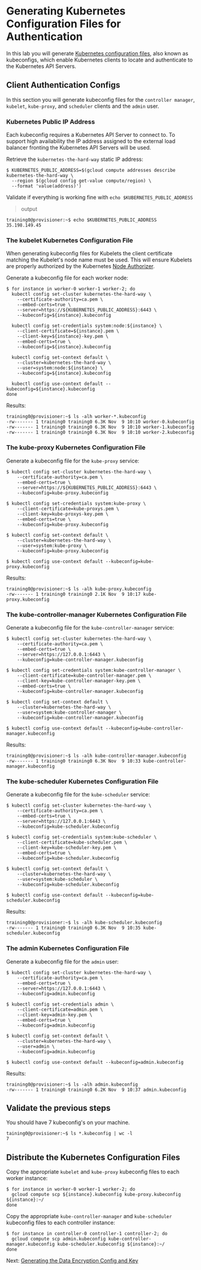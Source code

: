 # Generating Kubernetes Configuration Files for Authentication

In this lab you will generate [Kubernetes configuration files](https://kubernetes.io/docs/concepts/configuration/organize-cluster-access-kubeconfig/), also known as kubeconfigs, which enable Kubernetes clients to locate and authenticate to the Kubernetes API Servers.

## Client Authentication Configs

In this section you will generate kubeconfig files for the `controller manager`, `kubelet`, `kube-proxy`, and `scheduler` clients and the `admin` user.

### Kubernetes Public IP Address

Each kubeconfig requires a Kubernetes API Server to connect to. To support high availability the IP address assigned to the external load balancer fronting the Kubernetes API Servers will be used.

Retrieve the `kubernetes-the-hard-way` static IP address:

```
$ KUBERNETES_PUBLIC_ADDRESS=$(gcloud compute addresses describe kubernetes-the-hard-way \
  --region $(gcloud config get-value compute/region) \
  --format 'value(address)')
```

Validate if everything is working fine with `echo $KUBERNETES_PUBLIC_ADDRESS`

> output

```
training0@provisioner:~$ echo $KUBERNETES_PUBLIC_ADDRESS
35.198.149.45
```

### The kubelet Kubernetes Configuration File

When generating kubeconfig files for Kubelets the client certificate matching the Kubelet's node name must be used. This will ensure Kubelets are properly authorized by the Kubernetes [Node Authorizer](https://kubernetes.io/docs/admin/authorization/node/).

Generate a kubeconfig file for each worker node:

```
$ for instance in worker-0 worker-1 worker-2; do
  kubectl config set-cluster kubernetes-the-hard-way \
    --certificate-authority=ca.pem \
    --embed-certs=true \
    --server=https://${KUBERNETES_PUBLIC_ADDRESS}:6443 \
    --kubeconfig=${instance}.kubeconfig

  kubectl config set-credentials system:node:${instance} \
    --client-certificate=${instance}.pem \
    --client-key=${instance}-key.pem \
    --embed-certs=true \
    --kubeconfig=${instance}.kubeconfig

  kubectl config set-context default \
    --cluster=kubernetes-the-hard-way \
    --user=system:node:${instance} \
    --kubeconfig=${instance}.kubeconfig

  kubectl config use-context default --kubeconfig=${instance}.kubeconfig
done
```

Results:

```
training0@provisioner:~$ ls -alh worker-*.kubeconfig
-rw------- 1 training0 training0 6.3K Nov  9 10:10 worker-0.kubeconfig
-rw------- 1 training0 training0 6.3K Nov  9 10:10 worker-1.kubeconfig
-rw------- 1 training0 training0 6.3K Nov  9 10:10 worker-2.kubeconfig
```

### The kube-proxy Kubernetes Configuration File

Generate a kubeconfig file for the `kube-proxy` service:

```
$ kubectl config set-cluster kubernetes-the-hard-way \
    --certificate-authority=ca.pem \
    --embed-certs=true \
    --server=https://${KUBERNETES_PUBLIC_ADDRESS}:6443 \
    --kubeconfig=kube-proxy.kubeconfig
```

```
$ kubectl config set-credentials system:kube-proxy \
    --client-certificate=kube-proxys.pem \
    --client-key=kube-proxys-key.pem \
    --embed-certs=true \
    --kubeconfig=kube-proxy.kubeconfig
```

```
$ kubectl config set-context default \
    --cluster=kubernetes-the-hard-way \
    --user=system:kube-proxy \
    --kubeconfig=kube-proxy.kubeconfig
```

```
$ kubectl config use-context default --kubeconfig=kube-proxy.kubeconfig
```

Results:

```
training0@provisioner:~$ ls -alh kube-proxy.kubeconfig 
-rw------- 1 training0 training0 2.1K Nov  9 10:17 kube-proxy.kubeconfig
```

### The kube-controller-manager Kubernetes Configuration File

Generate a kubeconfig file for the `kube-controller-manager` service:

```
$ kubectl config set-cluster kubernetes-the-hard-way \
    --certificate-authority=ca.pem \
    --embed-certs=true \
    --server=https://127.0.0.1:6443 \
    --kubeconfig=kube-controller-manager.kubeconfig
```

```
$ kubectl config set-credentials system:kube-controller-manager \
    --client-certificate=kube-controller-manager.pem \
    --client-key=kube-controller-manager-key.pem \
    --embed-certs=true \
    --kubeconfig=kube-controller-manager.kubeconfig
```

```
$ kubectl config set-context default \
    --cluster=kubernetes-the-hard-way \
    --user=system:kube-controller-manager \
    --kubeconfig=kube-controller-manager.kubeconfig
```

```
$ kubectl config use-context default --kubeconfig=kube-controller-manager.kubeconfig
```

Results:

```
training0@provisioner:~$ ls -alh kube-controller-manager.kubeconfig
-rw------- 1 training0 training0 6.3K Nov  9 10:33 kube-controller-manager.kubeconfig
```


### The kube-scheduler Kubernetes Configuration File

Generate a kubeconfig file for the `kube-scheduler` service:

```
$ kubectl config set-cluster kubernetes-the-hard-way \
    --certificate-authority=ca.pem \
    --embed-certs=true \
    --server=https://127.0.0.1:6443 \
    --kubeconfig=kube-scheduler.kubeconfig
```

```
$ kubectl config set-credentials system:kube-scheduler \
    --client-certificate=kube-scheduler.pem \
    --client-key=kube-scheduler-key.pem \
    --embed-certs=true \
    --kubeconfig=kube-scheduler.kubeconfig
```

```
$ kubectl config set-context default \
    --cluster=kubernetes-the-hard-way \
    --user=system:kube-scheduler \
    --kubeconfig=kube-scheduler.kubeconfig
```

```
$ kubectl config use-context default --kubeconfig=kube-scheduler.kubeconfig
```

Results:

```
training0@provisioner:~$ ls -alh kube-scheduler.kubeconfig
-rw------- 1 training0 training0 6.3K Nov  9 10:35 kube-scheduler.kubeconfig
```

### The admin Kubernetes Configuration File

Generate a kubeconfig file for the `admin` user:

```
$ kubectl config set-cluster kubernetes-the-hard-way \
    --certificate-authority=ca.pem \
    --embed-certs=true \
    --server=https://127.0.0.1:6443 \
    --kubeconfig=admin.kubeconfig
```

```
$ kubectl config set-credentials admin \
    --client-certificate=admin.pem \
    --client-key=admin-key.pem \
    --embed-certs=true \
    --kubeconfig=admin.kubeconfig
```

```
$ kubectl config set-context default \
    --cluster=kubernetes-the-hard-way \
    --user=admin \
    --kubeconfig=admin.kubeconfig
```

```
$ kubectl config use-context default --kubeconfig=admin.kubeconfig
```

Results:

```
training0@provisioner:~$ ls -alh admin.kubeconfig
-rw------- 1 training0 training0 6.2K Nov  9 10:37 admin.kubeconfig
```


## Validate the previous steps 

You should have 7 kubeconfig's on your machine.

```
taining0@provisioner:~$ ls *.kubeconfig | wc -l
7
```

## Distribute the Kubernetes Configuration Files

Copy the appropriate `kubelet` and `kube-proxy` kubeconfig files to each worker instance:

```
$ for instance in worker-0 worker-1 worker-2; do
  gcloud compute scp ${instance}.kubeconfig kube-proxy.kubeconfig ${instance}:~/
done
```

Copy the appropriate `kube-controller-manager` and `kube-scheduler` kubeconfig files to each controller instance:

```
$ for instance in controller-0 controller-1 controller-2; do
  gcloud compute scp admin.kubeconfig kube-controller-manager.kubeconfig kube-scheduler.kubeconfig ${instance}:~/
done
```

Next: [Generating the Data Encryption Config and Key](06-data-encryption-keys.md)
